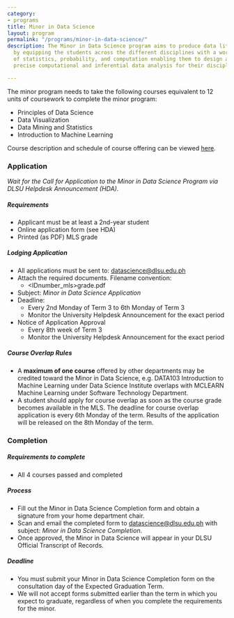 ```yaml
---
category:
- programs
title: Minor in Data Science
layout: program
permalink: "/programs/minor-in-data-science/"
description: The Minor in Data Science program aims to produce data literate graduates
  by equipping the students across the different disciplines with a working knowledge
  of statistics, probability, and computation enabling them to design and execute
  precise computational and inferential data analysis for their discipline.

---
```

The minor program needs to take the following courses equivalent to 12 units of coursework to complete the minor program:

* Principles of Data Science
* Data Visualization
* Data Mining and Statistics
* Introduction to Machine Learning

Course description and schedule of course offering can be viewed [here](https://drive.google.com/file/d/1FDaDayD7_q7Y66ojUW6kAnkIK9V1K5oJ/view?usp=sharing).

### Application

_Wait for the Call for Application to the Minor in Data Science Program via DLSU Helpdesk Announcement (HDA)._

##### Requirements

* Applicant must be at least a 2nd-year student
* Online application form (see HDA)
* Printed (as PDF) MLS grade

##### Lodging Application

* All applications must be sent to: [datascience@dlsu.edu.ph](mailto:datascience@dlsu.edu.ph)
* Attach the required documents. Filename convention:
  * <IDnumber_mls>grade.pdf
* Subject: _Minor in Data Science Application_
* Deadline:
  * Every 2nd Monday of Term 3 to 6th Monday of Term 3
  * Monitor the University Helpdesk Announcement for the exact period
* Notice of Application Approval
  * Every 8th week of Term 3
  * Monitor the University Helpdesk Announcement for the exact period

##### Course Overlap Rules

* A **maximum of one course** offered by other departments may be credited toward the Minor in Data Science, e.g. DATA103 Introduction to Machine Learning under Data Science Institute overlaps with MCLEARN Machine Learning under Software Technology Department.
* A student should apply for course overlap as soon as the course grade becomes available in the MLS. The deadline for course overlap application is every 6th Monday of the term. Results of the application will be released on the 8th Monday of the term.

### Completion

##### Requirements to complete

* All 4 courses passed and completed

##### Process

* Fill out the Minor in Data Science Completion form and obtain a signature from your home department chair.
* Scan and email the completed form to [datascience@dlsu.edu.ph](mailto:datascience@dlsu.edu.ph) with subject: _Minor in Data Science Completion_.
* Once approved, the Minor in Data Science will appear in your DLSU Official Transcript of Records.

##### Deadline

* You must submit your Minor in Data Science Completion form on the consultation day of the Expected Graduation Term.
* We will not accept forms submitted earlier than the term in which you expect to graduate, regardless of when you complete the requirements for the minor.